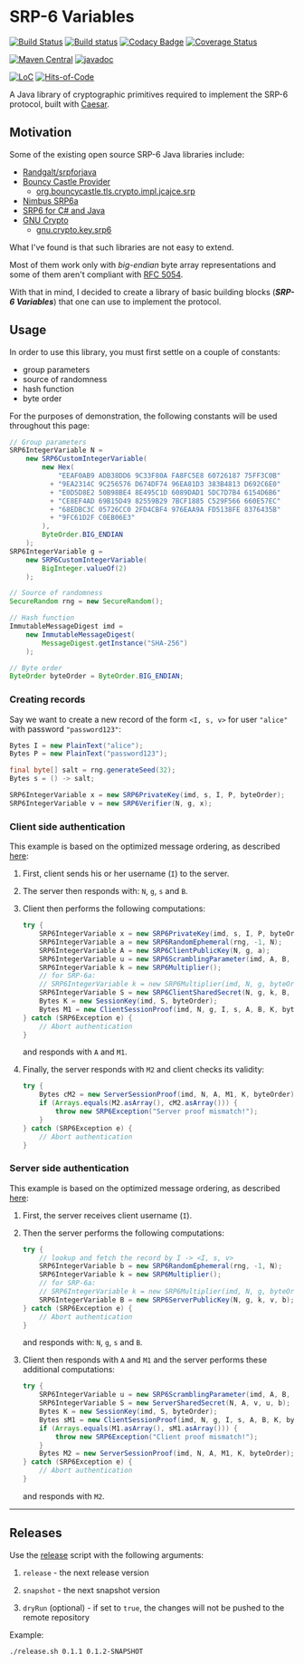 # SRP-6 Variables

[![Build Status](https://travis-ci.com/Glusk/srp6-variables.svg?branch=master)](https://travis-ci.com/Glusk/srp6-variables)
[![Build status](https://ci.appveyor.com/api/projects/status/4dlyh0qkyd7aubpk/branch/master?svg=true)](https://ci.appveyor.com/project/Glusk/srp6-variables/branch/master)
[![Codacy Badge](https://app.codacy.com/project/badge/Grade/4b28e7a9389046a98c42f6a6eaa00ad8)](https://www.codacy.com/gh/Glusk/srp6-variables/dashboard?utm_source=github.com&amp;utm_medium=referral&amp;utm_content=Glusk/srp6-variables&amp;utm_campaign=Badge_Grade)
[![Coverage Status](https://coveralls.io/repos/github/Glusk/srp6-variables/badge.svg?branch=master)](https://coveralls.io/github/Glusk/srp6-variables?branch=master)

[![Maven Central](https://maven-badges.herokuapp.com/maven-central/com.github.glusk/srp6-variables/badge.svg)](https://maven-badges.herokuapp.com/maven-central/com.github.glusk/srp6-variables)
[![javadoc](https://javadoc.io/badge2/com.github.glusk/srp6-variables/javadoc.svg)](https://javadoc.io/doc/com.github.glusk/srp6-variables)

[![LoC](https://tokei.rs/b1/github/glusk/srp6-variables)](https://github.com/Glusk/srp6-variables)
[![Hits-of-Code](https://hitsofcode.com/github/glusk/srp6-variables?branch=master)](https://hitsofcode.com/view/github/glusk/srp6-variables?branch=master)

A Java library of cryptographic primitives required to implement the SRP-6
protocol, built with [Caesar](https://github.com/Glusk/caesar).

## Motivation

Some of the existing open source SRP-6 Java libraries include:
- [Randgalt/srpforjava](https://github.com/Randgalt/srpforjava)
- [Bouncy Castle Provider
](https://search.maven.org/artifact/org.bouncycastle/bcprov-jdk15to18/1.68/pom)
  - [org.bouncycastle.tls.crypto.impl.jcajce.srp](https://github.com/bcgit/bc-java/tree/master/tls/src/main/java/org/bouncycastle/tls/crypto/impl/jcajce/srp)
- [Nimbus SRP6a](https://search.maven.org/artifact/com.nimbusds/srp6a/2.1.0/pom)
- [SRP6 for C# and Java](https://sourceforge.net/projects/srp6-for-csharp-and-java/)
- [GNU Crypto](https://search.maven.org/artifact/org.gnu/gnu-crypto/2.0.1/pom)
  - [gnu.crypto.key.srp6](http://cvs.savannah.gnu.org/viewvc/gnu-crypto/gnu-crypto/source/gnu/crypto/key/srp6/?hideattic=0)

What I've found is that such libraries are not easy to extend.

Most of them work only with *big-endian* byte array representations and some of them aren't compliant with [RFC 5054](https://tools.ietf.org/html/rfc5054).

With that in mind, I decided to create a library of basic building blocks (_**SRP-6 Variables**_) that one can use to implement the protocol.

## Usage

In order to use this library, you must first settle on a couple of constants:

-   group parameters
-   source of randomness
-   hash function
-   byte order

For the purposes of demonstration, the following constants will be used
throughout this page:
``` java
// Group parameters
SRP6IntegerVariable N =
    new SRP6CustomIntegerVariable(
        new Hex(
            "EEAF0AB9 ADB38DD6 9C33F80A FA8FC5E8 60726187 75FF3C0B"
          + "9EA2314C 9C256576 D674DF74 96EA81D3 383B4813 D692C6E0"
          + "E0D5D8E2 50B98BE4 8E495C1D 6089DAD1 5DC7D7B4 6154D6B6"
          + "CE8EF4AD 69B15D49 82559B29 7BCF1885 C529F566 660E57EC"
          + "68EDBC3C 05726CC0 2FD4CBF4 976EAA9A FD5138FE 8376435B"
          + "9FC61D2F C0EB06E3"
        ),
        ByteOrder.BIG_ENDIAN
    );
SRP6IntegerVariable g =
    new SRP6CustomIntegerVariable(
        BigInteger.valueOf(2)
    );

// Source of randomness
SecureRandom rng = new SecureRandom();

// Hash function
ImmutableMessageDigest imd =
    new ImmutableMessageDigest(
        MessageDigest.getInstance("SHA-256")
    );

// Byte order
ByteOrder byteOrder = ByteOrder.BIG_ENDIAN;
```

### Creating records

Say we want to create a new record of the form `<I, s, v>` for user `"alice"`
with password `"password123"`:

``` java
Bytes I = new PlainText("alice");
Bytes P = new PlainText("password123");

final byte[] salt = rng.generateSeed(32);
Bytes s = () -> salt;

SRP6IntegerVariable x = new SRP6PrivateKey(imd, s, I, P, byteOrder);
SRP6IntegerVariable v = new SRP6Verifier(N, g, x);
```

### Client side authentication

This example is based on the optimized message ordering, as described [here][1]:

1.  First, client sends his or her username (`I`) to the server.

2.  The server then responds with: `N`, `g`, `s` and `B`.

3.  Client then performs the following computations:
    ``` java
    try {
        SRP6IntegerVariable x = new SRP6PrivateKey(imd, s, I, P, byteOrder);
        SRP6IntegerVariable a = new SRP6RandomEphemeral(rng, -1, N);
        SRP6IntegerVariable A = new SRP6ClientPublicKey(N, g, a);
        SRP6IntegerVariable u = new SRP6ScramblingParameter(imd, A, B, N, byteOrder);
        SRP6IntegerVariable k = new SRP6Multiplier();
        // for SRP-6a:
        // SRP6IntegerVariable k = new SRP6Multiplier(imd, N, g, byteOrder);
        SRP6IntegerVariable S = new SRP6ClientSharedSecret(N, g, k, B, x, u, a);
        Bytes K = new SessionKey(imd, S, byteOrder);
        Bytes M1 = new ClientSessionProof(imd, N, g, I, s, A, B, K, byteOrder);
    } catch (SRP6Exception e) {
        // Abort authentication
    }
    ```
    and responds with `A` and `M1`.

4.  Finally, the server responds with `M2` and client checks its validity:
    ``` java
    try {
        Bytes cM2 = new ServerSessionProof(imd, N, A, M1, K, byteOrder);
        if (Arrays.equals(M2.asArray(), cM2.asArray())) {
            throw new SRP6Exception("Server proof mismatch!");
        }
    } catch (SRP6Exception e) {
        // Abort authentication
    }
    ```

### Server side authentication

This example is based on the optimized message ordering, as described [here][1]:

1.  First, the server receives client username (`I`).

2.  Then the server performs the following computations:
    ``` java
    try {
        // lookup and fetch the record by I -> <I, s, v>
        SRP6IntegerVariable b = new SRP6RandomEphemeral(rng, -1, N);
        SRP6IntegerVariable k = new SRP6Multiplier();
        // for SRP-6a:
        // SRP6IntegerVariable k = new SRP6Multiplier(imd, N, g, byteOrder);
        SRP6IntegerVariable B = new SRP6ServerPublicKey(N, g, k, v, b);
    } catch (SRP6Exception e) {
        // Abort authentication
    }
    ```
    and responds with: `N`, `g`, `s` and `B`.

3.  Client then responds with `A` and `M1` and the server performs these
additional computations:
    ``` java
    try {
        SRP6IntegerVariable u = new SRP6ScramblingParameter(imd, A, B, N, byteOrder);
        SRP6IntegerVariable S = new ServerSharedSecret(N, A, v, u, b);
        Bytes K = new SessionKey(imd, S, byteOrder);
        Bytes sM1 = new ClientSessionProof(imd, N, g, I, s, A, B, K, byteOrder);
        if (Arrays.equals(M1.asArray(), sM1.asArray())) {
            throw new SRP6Exception("Client proof mismatch!");
        }
        Bytes M2 = new ServerSessionProof(imd, N, A, M1, K, byteOrder);
    } catch (SRP6Exception e) {
        // Abort authentication
    }
    ```
    and responds with `M2`.

[1]: http://srp.stanford.edu/srp6.ps (WU, Thomas. *SRP-6: Improvements and Refinements to the Secure Remote Password Protocol*)

---

## Releases

Use the [release](./release.sh) script with the following arguments:

1.  `release` - the next release version

2.  `snapshot` - the next snapshot version

3.  `dryRun` (optional) - if set to `true`, the changes will not be pushed
   to the remote repository

Example:

``` bash
./release.sh 0.1.1 0.1.2-SNAPSHOT
```
